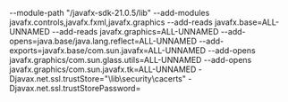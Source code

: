 --module-path "<PATH>/javafx-sdk-21.0.5/lib" --add-modules javafx.controls,javafx.fxml,javafx.graphics --add-reads javafx.base=ALL-UNNAMED --add-reads javafx.graphics=ALL-UNNAMED --add-opens=java.base/java.lang.reflect=ALL-UNNAMED --add-exports=javafx.base/com.sun.javafx=ALL-UNNAMED --add-opens javafx.graphics/com.sun.glass.utils=ALL-UNNAMED --add-opens javafx.graphics/com.sun.javafx.tk=ALL-UNNAMED -Djavax.net.ssl.trustStore="<PATH>\lib\security\cacerts" -Djavax.net.ssl.trustStorePassword=<PASSWORD>
